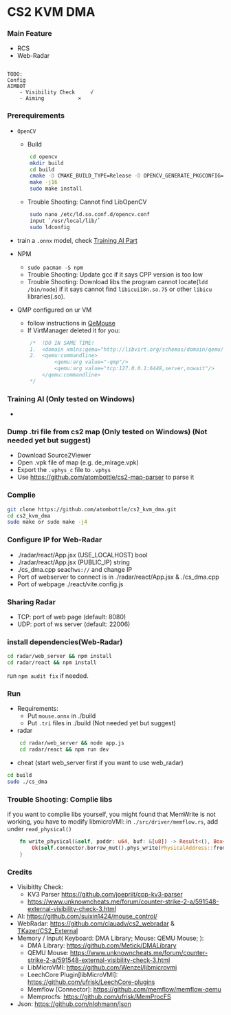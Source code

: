 # CS2 KVM DMA

### Main Feature

- RCS
- Web-Radar

```
  
TODO:
Config
AIMBOT
	- Visibility Check 	   √
	- Aiming 		   ×

```

### Prerequirements

- `OpenCV` 
	- Build
	```bash
		cd opencv
		mkdir build
		cd build
		cmake -D CMAKE_BUILD_TYPE=Release -D OPENCV_GENERATE_PKGCONFIG=YES ..
		make -j16
		sudo make install
	```

	- Trouble Shooting: Cannot find LibOpenCV
	```bash
		sudo nano /etc/ld.so.conf.d/opencv.conf
		input `/usr/local/lib/`
		sudo ldconfig
	```
-  train a `.onnx` model, check [Training AI Part](https://github.com/atombottle/cs2_kvm_dma/main/README.md#training-ai-only-tested-on-windows)
-  NPM 
	- `sudo pacman -S npm`
	- Trouble Shooting: Update gcc if it says CPP version is too low
	- Trouble Shooting: Download libs the program cannot locate(`ldd /bin/node`) if it says cannot find `libicui18n.so.75` or other `libicu` libraries(.so).
-  QMP configured on ur VM
	- follow instructions in [QeMouse](https://www.unknowncheats.me/forum/anti-cheat-bypass/491109-qemouse-injecting-mouse-events-qemu-qmp.html)
	- If VirtManager deleted it for you: 
	```c
		/*  !DO IN SAME TIME!
        1.  <domain xmlns:qemu="http://libvirt.org/schemas/domain/qemu/1.0"
        2.  <qemu:commandline>
                <qemu:arg value="-qmp"/>
                <qemu:arg value="tcp:127.0.0.1:6448,server,nowait"/>
            </qemu:commandline>
    	*/
	```

### Training AI (Only tested on Windows)

- 

### Dump .tri file from cs2 map (Only tested on Windows) (Not needed yet but suggest)
- Download Source2Viewer
- Open .vpk file of map (e.g. de_mirage.vpk)
- Export the `.vphys_c` file to `.vphys`
- Use https://github.com/atombottle/cs2-map-parser to parse it

### Complie

```bash
git clone https://github.com/atombottle/cs2_kvm_dma.git
cd cs2_kvm_dma
sudo make or sudo make -j4
```

### Configure IP for Web-Radar

- ./radar/react/App.jsx (USE_LOCALHOST) bool
- ./radar/react/App.jsx (PUBLIC_IP) string
- ./cs_dma.cpp seach`ws://` and change IP
- Port of webserver to connect is in ./radar/react/App.jsx & ./cs_dma.cpp
- Port of webpage ./react/vite.config.js

### Sharing Radar
- TCP: port of web page (default: 8080)
- UDP: port of ws server (default: 22006)

### install dependencies(Web-Radar)

```bash
cd radar/web_server && npm install
cd radar/react && npm install
```
run `npm audit fix` if needed.

### Run

- Requirements: 
	- Put `mouse.onnx` in ./build
	- Put `.tri` files in ./build (Not needed yet but suggest)
- radar
```bash
	cd radar/web_server && node app.js
	cd radar/react && npm run dev
```

- cheat (start web_server first if you want to use web_radar)
```bash
cd build
sudo ./cs_dma
```

### Trouble Shooting: Complie libs
if you want to complie libs yourself, you might found that MemWrite is not working, you have to modify libmicroVMI:
in `./src/driver/memflow.rs`, add under `read_physical()`
```rust
    fn write_physical(&self, paddr: u64, buf: &[u8]) -> Result<(), Box<dyn Error>> {
        Ok(self.connector.borrow_mut().phys_write(PhysicalAddress::from(paddr), buf)?)
    }
```

### Credits

- Visibitlty Check: 
	- KV3 Parser https://github.com/joepriit/cpp-kv3-parser
	- https://www.unknowncheats.me/forum/counter-strike-2-a/591548-external-visibility-check-3.html
- AI: https://github.com/suixin1424/mouse_control/
- WebRadar: https://github.com/clauadv/cs2_webradar & [TKazer/CS2_External](https://github.com/TKazer/CS2_External)
- Memory / Input( Keyboard: DMA Library; Mouse: QEMU Mouse; ):
	- DMA Library: https://github.com/Metick/DMALibrary
	- QEMU Mouse: https://www.unknowncheats.me/forum/counter-strike-2-a/591548-external-visibility-check-3.html
	- LibMicroVMI: https://github.com/Wenzel/libmicrovmi
	- LeechCore Plugin[libMicroVMI]: https://github.com/ufrisk/LeechCore-plugins
	- Memflow [Connector]: https://github.com/memflow/memflow-qemu
	- Memprocfs: https://github.com/ufrisk/MemProcFS
- Json: https://github.com/nlohmann/json
